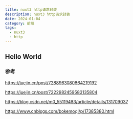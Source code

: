 ```yaml
---
title: nuxt3 http请求封装
description: nuxt3 http请求封装
date: 2024-01-04
category: 前端
tags:
  - nuxt3
  - http
---
```




## Hello World





### 参考

https://juejin.cn/post/7288963080864219192

https://juejin.cn/post/7222982459583135804

https://blog.csdn.net/m0_55119483/article/details/131709037

https://www.cnblogs.com/bokemoqi/p/17385380.html
